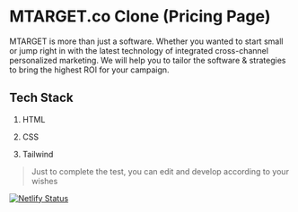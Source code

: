 # MTARGET.co Clone (Pricing Page)

MTARGET is more than just a software. Whether you wanted to start small or jump right in with the latest technology of integrated cross-channel personalized marketing. We will help you to tailor the software & strategies to bring the highest ROI for your campaign.

## Tech Stack

1. HTML
  
2. CSS
  
3. Tailwind
  

> Just to complete the test, you can edit and develop according to your wishes


[![Netlify Status](https://api.netlify.com/api/v1/badges/8c7d0fc9-bc5e-4274-9590-d8d6c653f14b/deploy-status)](https://app.netlify.com/sites/mtarget-test/deploys)
